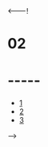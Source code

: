 <html>
  <head>
    <link rel="apple-touch-icon" sizes="180x180" href="/apple-touch-icon.png?v=kP3bXYWeO4">
    <link rel="icon" type="image/png" sizes="32x32" href="/favicon-32x32.png?v=kP3bXYWeO4">
    <link rel="icon" type="image/png" sizes="16x16" href="/favicon-16x16.png?v=kP3bXYWeO4">
    <link rel="manifest" href="/site.webmanifest?v=kP3bXYWeO4">
    <link rel="mask-icon" href="/safari-pinned-tab.svg?v=kP3bXYWeO4" color="#5bbad5">
    <link rel="shortcut icon" href="/favicon.ico?v=kP3bXYWeO4">
    <meta name="apple-mobile-web-app-title" content="02">
    <meta name="application-name" content="02">
    <meta name="msapplication-TileColor" content="#2b5797">
    <meta name="theme-color" content="#ffffff">
    <link rel="stylesheet" href="stylesheet.css" type="text/css">
  </head>
</html>
<html>
<---!

# 02  
# -----
* [1](https://youtube.com/watch?v=mzJqxT1UGho)
* [2](https://youtube.com/watch?v=gDM4tllA2o4)
* [3](https://youtube.com/watch?v=6jmmz5iLI10)

-->
<html>
